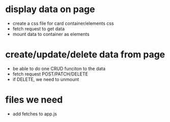 # display data on page
- create a css file for card container/elements css
- fetch request to get data
- mount data to container as elements

# create/update/delete data from page
- be able to do one CRUD funciton to the data
- fetch request POST/PATCH/DELETE
- if DELETE, we need to unmount

# files we need
- add fetches to app.js 
<!-- - characterHeader
- characterCard
- characterForm -->